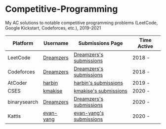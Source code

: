 # Competitive-Programming
My AC solutions to notable competitive programming problems (LeetCode, Google Kickstart, Codeforces, etc.), 2019-2021

| Platform | Username | Submissions Page | Time Active |
| --- | --- | --- | --- |
| LeetCode | [Dreamzers](https://leetcode.com/dreamzers) | [Dreamzers's submissions](https://leetcode.com/dreamzers) | 2018 - |
| Codeforces | [Dreamzers](https://codeforces.com/profile/Dreamzers) | [Dreamzers's submissions](https://codeforces.com/submissions/Dreamzers) | 2018 - |
| AtCoder | [harbin](https://atcoder.jp/users/harbin) | [harbin's submissions](https://kenkoooo.com/atcoder/#/table/harbin) | 2019 - |
| CSES | [kmakise](https://cses.fi/user/66280) | [kmakise's submissions](https://cses.fi/problemset/user/66280/) | 2020 - |
| binarysearch | [Dreamzers](https://binarysearch.com/@/Dreamzers) | [Dreamzers's submissions](https://binarysearch.com/@/Dreamzers?tab=progress) | 2020 - |
| Kattis | [evan-yang](https://open.kattis.com/users/evan-yang) | [evan-yang's submissions](https://open.kattis.com/users/evan-yang) | 2020 - |
